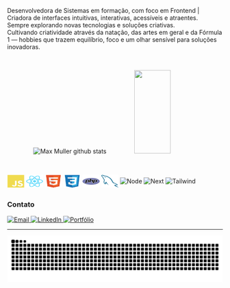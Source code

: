 Desenvolvedora de Sistemas em formação, com foco em Frontend | Criadora de interfaces intuitivas, interativas, acessíveis e atraentes. <br>
Sempre explorando novas tecnologias e soluções criativas.<br>
Cultivando criatividade através da natação, das artes em geral e da Fórmula 1 — hobbies que trazem equilíbrio, foco e um olhar sensível para soluções inovadoras.

##
<br>
<div align="center">  
  <img width="60%" height="195px" src="https://github-readme-stats.vercel.app/api?username=mariaclarareginato&show_icons=true&count_private=true&hide_border=true&title_color=FF00F6&icon_color=FF00F6&text_color=FF00F6&bg_color=1C1C1C" alt="Max Muller github stats" /> 
  <img width="41%" height="195px" src="https://github-readme-stats.vercel.app/api/top-langs/?username=mariaclarareginato&layout=compact&hide_border=true&title_color=FF00F6&text_color=FF00F6&bg_color=1C1C1C&icon_color=FF00F6" />
</div>

##

<div style="display: inline_block"><br>
  <img align="center" alt="Js" height="30" width="40" src="https://raw.githubusercontent.com/devicons/devicon/master/icons/javascript/javascript-plain.svg">
  <img align="center" alt="React" height="30" width="40" src="https://raw.githubusercontent.com/devicons/devicon/master/icons/react/react-original.svg">
  <img align="center" alt="HTML" height="30" width="40" src="https://raw.githubusercontent.com/devicons/devicon/master/icons/html5/html5-original.svg">
  <img align="center" alt="CSS" height="30" width="40" src="https://raw.githubusercontent.com/devicons/devicon/master/icons/css3/css3-original.svg">
  <img align="center" alt="Php" height="30" width="40" src="https://raw.githubusercontent.com/devicons/devicon/master/icons/php/php-original.svg">
  <img align="center" alt="Sql" height="30" width="40" src="https://raw.githubusercontent.com/devicons/devicon/master/icons/mysql/mysql-original.svg">
  <img align="center" alt="Node" height="30" width="40" src="https://raw.githubusercontent.com/devicons/devicon/master/icons/node/node.js-original.svg">
  <img align="center" alt="Next" height="30" width="40" src="https://raw.githubusercontent.com/devicons/devicon/master/icons/next/next.js-original.svg">
  <img align="center" alt="Tailwind" height="30" width="40" src="https://raw.githubusercontent.com/devicons/devicon/master/icons/tailwind/tailwind.css-original.svg">
  
</div>
  
  ##




###  Contato

<p align="left">
  <a href="mailto:mariaclarareginato8@gmail.com" target="_blank">
    <img src="https://img.shields.io/badge/Email-mariaclarareginato8@gmail.com-red?style=for-the-badge&logo=gmail&logoColor=white" alt="Email"/>
  </a>
  <a href="https://www.linkedin.com/in/maria-clara-reginato-b44b63339/" target="_blank">
    <img src="https://img.shields.io/badge/LinkedIn-Maria_Clara_Reginato-blue?style=for-the-badge&logo=linkedin&logoColor=white" alt="LinkedIn"/>
  </a>
  <a href="https://portifolio-omega-one-59.vercel.app/" target="_blank">
    <img src="https://img.shields.io/badge/Portfólio-Projetos Maria.C-%23ff69b4?style=for-the-badge&logo=linktree&logoColor=white" alt="Portfólio"/>
  </a>
</p>

---


<picture align="center">
  <source media="(prefers-color-scheme: dark)" srcset="https://raw.githubusercontent.com/mariaclarareginato/mariaclarareginato/output/github-contribution-grid-snake-dark.svg">
  <source media="(prefers-color-scheme: light)" srcset="https://raw.githubusercontent.com/mariaclararereginato/mariaclarareginato/output/github-contribution-grid-snake-dark.svg">
  <img align="center" alt="github contribution grid snake animation" src="https://raw.githubusercontent.com/mariaclarareginato/mariaclarareginato/output/github-contribution-grid-snake.svg">
</picture>










